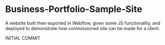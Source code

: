 # Business-Portfolio-Sample-Site
A website built then exported in Webflow, given some JS functionality, and deployed to demonstrate how commissioned site can be made for a client.

INITIAL COMMIT